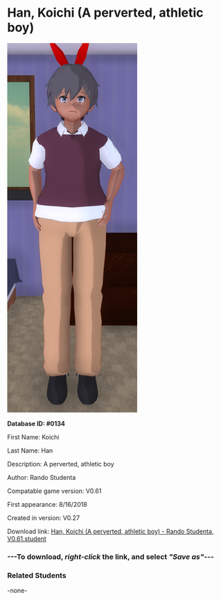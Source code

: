 # Han, Koichi (A perverted, athletic boy)

<img src="../../Files/Images/Han, Koichi (A perverted, athletic boy).png" title="Han, Koichi (A perverted, athletic boy) - Rando Studenta, V0.61">

**Database ID: #0134**

First Name: Koichi

Last Name: Han

Description: A perverted, athletic boy

Author: Rando Studenta

Compatable game version: V0.61

First appearance: 8/16/2018

Created in version: V0.27

Download link: <a href="https://raw.githubusercontent.com/Arbiter1223/Daigaku-Gurashi-Custom-Students/master/Files/Student%20Files/Han%2C%20Koichi%20(A%20perverted%2C%20athletic%20boy)%20-%20Rando%20Studenta%2C%20V0.61.student">Han, Koichi (A perverted, athletic boy) - Rando Studenta, V0.61.student</a>

### ---**To download, _right-click_ the link, and select _"Save as"_**---

### Related Students

-none-
